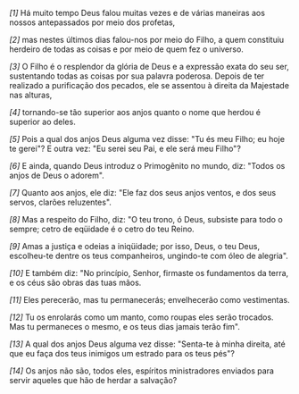 *[1]* Há muito tempo Deus falou muitas vezes e de várias maneiras aos nossos antepassados por meio dos profetas,

*[2]* mas nestes últimos dias falou-nos por meio do Filho, a quem constituiu herdeiro de todas as coisas e por meio de quem fez o universo.

*[3]* O Filho é o resplendor da glória de Deus e a expressão exata do seu ser, sustentando todas as coisas por sua palavra poderosa. Depois de ter realizado a purificação dos pecados, ele se assentou à direita da Majestade nas alturas,

*[4]* tornando-se tão superior aos anjos quanto o nome que herdou é superior ao deles.

*[5]* Pois a qual dos anjos Deus alguma vez disse: "Tu és meu Filho; eu hoje te gerei"? E outra vez: "Eu serei seu Pai, e ele será meu Filho"?

*[6]* E ainda, quando Deus introduz o Primogênito no mundo, diz: "Todos os anjos de Deus o adorem".

*[7]* Quanto aos anjos, ele diz: "Ele faz dos seus anjos ventos, e dos seus servos, clarões reluzentes".

*[8]* Mas a respeito do Filho, diz: "O teu trono, ó Deus, subsiste para todo o sempre; cetro de eqüidade é o cetro do teu Reino.

*[9]* Amas a justiça e odeias a iniqüidade; por isso, Deus, o teu Deus, escolheu-te dentre os teus companheiros, ungindo-te com óleo de alegria".

*[10]* E também diz: "No princípio, Senhor, firmaste os fundamentos da terra, e os céus são obras das tuas mãos.

*[11]* Eles perecerão, mas tu permanecerás; envelhecerão como vestimentas.

*[12]* Tu os enrolarás como um manto, como roupas eles serão trocados. Mas tu permaneces o mesmo, e os teus dias jamais terão fim".

*[13]* A qual dos anjos Deus alguma vez disse: "Senta-te à minha direita, até que eu faça dos teus inimigos um estrado para os teus pés"?

*[14]* Os anjos não são, todos eles, espíritos ministradores enviados para servir aqueles que hão de herdar a salvação?


